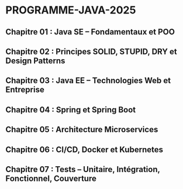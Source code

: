 # PROGRAMME-JAVA-2025

## Chapitre 01 : Java SE – Fondamentaux et POO  
## Chapitre 02 : Principes SOLID, STUPID, DRY et Design Patterns  
## Chapitre 03 : Java EE – Technologies Web et Entreprise  
## Chapitre 04 : Spring et Spring Boot  
## Chapitre 05 : Architecture Microservices  
## Chapitre 06 : CI/CD, Docker et Kubernetes  
## Chapitre 07 : Tests – Unitaire, Intégration, Fonctionnel, Couverture
